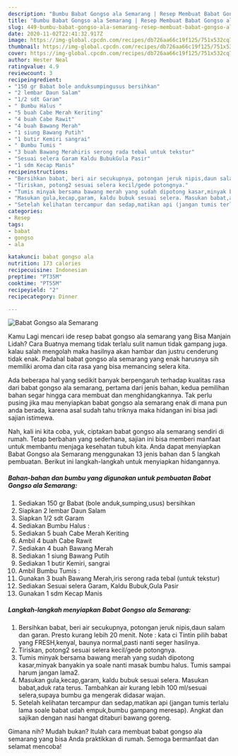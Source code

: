 ```yaml
---
description: "Bumbu Babat Gongso ala Semarang | Resep Membuat Babat Gongso ala Semarang Yang Enak Banget"
title: "Bumbu Babat Gongso ala Semarang | Resep Membuat Babat Gongso ala Semarang Yang Enak Banget"
slug: 449-bumbu-babat-gongso-ala-semarang-resep-membuat-babat-gongso-ala-semarang-yang-enak-banget
date: 2020-11-02T22:41:32.917Z
image: https://img-global.cpcdn.com/recipes/db726aa66c19f125/751x532cq70/babat-gongso-ala-semarang-foto-resep-utama.jpg
thumbnail: https://img-global.cpcdn.com/recipes/db726aa66c19f125/751x532cq70/babat-gongso-ala-semarang-foto-resep-utama.jpg
cover: https://img-global.cpcdn.com/recipes/db726aa66c19f125/751x532cq70/babat-gongso-ala-semarang-foto-resep-utama.jpg
author: Hester Neal
ratingvalue: 4.9
reviewcount: 3
recipeingredient:
- "150 gr Babat bole anduksumpingusus bersihkan"
- "2 lembar Daun Salam"
- "1/2 sdt Garam"
- " Bumbu Halus "
- "5 buah Cabe Merah Keriting"
- "4 buah Cabe Rawit"
- "4 buah Bawang Merah"
- "1 siung Bawang Putih"
- "1 butir Kemiri sangrai"
- " Bumbu Tumis "
- "3 buah Bawang Merahiris serong rada tebal untuk tekstur"
- "Sesuai selera Garam Kaldu BubukGula Pasir"
- "1 sdm Kecap Manis"
recipeinstructions:
- "Bersihkan babat, beri air secukupnya, potongan jeruk nipis,daun salam dan garan. Presto kurang lebih 20 menit. Note : kata ci Tintin pilih babat yang FRESH,kenyal, baunya normal,pasti nanti seger hasilnya."
- "Tiriskan, potong2 sesuai selera kecil/gede potongnya."
- "Tumis minyak bersama bawang merah yang sudah dipotong kasar,minyak banyakin ya soale nanti masak bumbu halus. Tumis sampai harum jangan lama2."
- "Masukan gula,kecap,garam, kaldu bubuk sesuai selera. Masukan babat,aduk rata terus. Tambahkan air kurang lebih 100 ml/sesuai selera,supaya bumbu ga mengerak didasar wajan."
- "Setelah kelihatan tercampur dan sedap,matikan api (jangan tumis terlalu lama soale babat udah empuk,bumbu gampang meresap). Angkat dan sajikan dengan nasi hangat ditaburi bawang goreng."
categories:
- Resep
tags:
- babat
- gongso
- ala

katakunci: babat gongso ala 
nutrition: 173 calories
recipecuisine: Indonesian
preptime: "PT35M"
cooktime: "PT55M"
recipeyield: "2"
recipecategory: Dinner

---
```



![Babat Gongso ala Semarang](https://img-global.cpcdn.com/recipes/db726aa66c19f125/751x532cq70/babat-gongso-ala-semarang-foto-resep-utama.jpg)

Kamu Lagi mencari ide resep babat gongso ala semarang yang Bisa Manjain Lidah? Cara Buatnya memang tidak terlalu sulit namun tidak gampang juga. kalau salah mengolah maka hasilnya akan hambar dan justru cenderung tidak enak. Padahal babat gongso ala semarang yang enak harusnya sih memiliki aroma dan cita rasa yang bisa memancing selera kita.



Ada beberapa hal yang sedikit banyak berpengaruh terhadap kualitas rasa dari babat gongso ala semarang, pertama dari jenis bahan, kedua pemilihan bahan segar hingga cara membuat dan menghidangkannya. Tak perlu pusing jika mau menyiapkan babat gongso ala semarang enak di mana pun anda berada, karena asal sudah tahu triknya maka hidangan ini bisa jadi sajian istimewa.


Nah, kali ini kita coba, yuk, ciptakan babat gongso ala semarang sendiri di rumah. Tetap berbahan yang sederhana, sajian ini bisa memberi manfaat untuk membantu menjaga kesehatan tubuh kita. Anda dapat menyiapkan Babat Gongso ala Semarang menggunakan 13 jenis bahan dan 5 langkah pembuatan. Berikut ini langkah-langkah untuk menyiapkan hidangannya.

<!--inarticleads1-->

##### Bahan-bahan dan bumbu yang digunakan untuk pembuatan Babat Gongso ala Semarang:

1. Sediakan 150 gr Babat (bole anduk,sumping,usus) bersihkan
1. Siapkan 2 lembar Daun Salam
1. Siapkan 1/2 sdt Garam
1. Sediakan  Bumbu Halus :
1. Sediakan 5 buah Cabe Merah Keriting
1. Ambil 4 buah Cabe Rawit
1. Sediakan 4 buah Bawang Merah
1. Sediakan 1 siung Bawang Putih
1. Sediakan 1 butir Kemiri, sangrai
1. Ambil  Bumbu Tumis :
1. Gunakan 3 buah Bawang Merah,iris serong rada tebal (untuk tekstur)
1. Sediakan Sesuai selera Garam, Kaldu Bubuk,Gula Pasir
1. Gunakan 1 sdm Kecap Manis




<!--inarticleads2-->

##### Langkah-langkah menyiapkan Babat Gongso ala Semarang:

1. Bersihkan babat, beri air secukupnya, potongan jeruk nipis,daun salam dan garan. Presto kurang lebih 20 menit. Note : kata ci Tintin pilih babat yang FRESH,kenyal, baunya normal,pasti nanti seger hasilnya.
1. Tiriskan, potong2 sesuai selera kecil/gede potongnya.
1. Tumis minyak bersama bawang merah yang sudah dipotong kasar,minyak banyakin ya soale nanti masak bumbu halus. Tumis sampai harum jangan lama2.
1. Masukan gula,kecap,garam, kaldu bubuk sesuai selera. Masukan babat,aduk rata terus. Tambahkan air kurang lebih 100 ml/sesuai selera,supaya bumbu ga mengerak didasar wajan.
1. Setelah kelihatan tercampur dan sedap,matikan api (jangan tumis terlalu lama soale babat udah empuk,bumbu gampang meresap). Angkat dan sajikan dengan nasi hangat ditaburi bawang goreng.




Gimana nih? Mudah bukan? Itulah cara membuat babat gongso ala semarang yang bisa Anda praktikkan di rumah. Semoga bermanfaat dan selamat mencoba!

